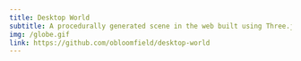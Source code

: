 ```yaml
---
title: Desktop World
subtitle: A procedurally generated scene in the web built using Three.js. Final Project for CSCI1230 - Introduction to Computer Graphics
img: /globe.gif
link: https://github.com/obloomfield/desktop-world
---
```


